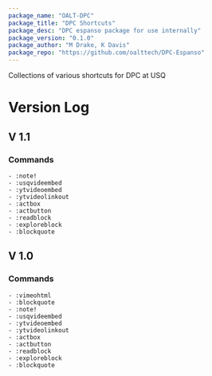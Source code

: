 ```yaml
---
package_name: "OALT-DPC"
package_title: "DPC Shortcuts"
package_desc: "DPC espanso package for use internally"
package_version: "0.1.0"
package_author: "M Drake, K Davis"
package_repo: "https://github.com/oalttech/DPC-Espanso"
---
```

Collections of various shortcuts for DPC at USQ

# Version Log
## V 1.1
### Commands
	- :note!
	- :usqvideembed
	- :ytvideoembed
	- :ytvideolinkout
	- :actbox
	- :actbutton
	- :readblock
	- :exploreblock
	- :blockquote
## V 1.0
### Commands
	- :vimeohtml
	- :blockquote
	- :note!
	- :usqvideembed
	- :ytvideoembed
	- :ytvideolinkout
	- :actbox
	- :actbutton
	- :readblock
	- :exploreblock
	- :blockquote
	

